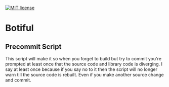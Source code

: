 [![MIT license](http://img.shields.io/badge/license-MIT-brightgreen.svg)](http://opensource.org/licenses/MIT)

# Botiful

## Precommit Script

This script will make it so when you forget to build but try to commit you're
prompted at least once that the source code and library code is diverging. I say
at least once because if you say no to it then the script will no longer warn
till the source code is rebuilt. Even if you make another source change and commit.
